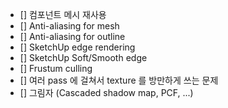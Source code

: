 - [] 컴포넌트 메시 재사용
- [] Anti-aliasing for mesh
- [] Anti-aliasing for outline
- [] SketchUp edge rendering
- [] SketchUp Soft/Smooth edge
- [] Frustum culling
- [] 여러 pass 에 걸쳐서 texture 를 방만하게 쓰는 문제
- [] 그림자 (Cascaded shadow map, PCF, ...)

